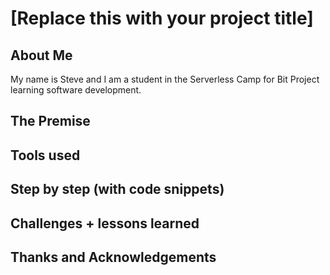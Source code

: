 # [Replace this with your project title]

## About Me

My name is Steve and I am a student in the Serverless Camp for Bit Project learning software development.

## The Premise

## Tools used

## Step by step (with code snippets)

## Challenges + lessons learned

## Thanks and Acknowledgements
